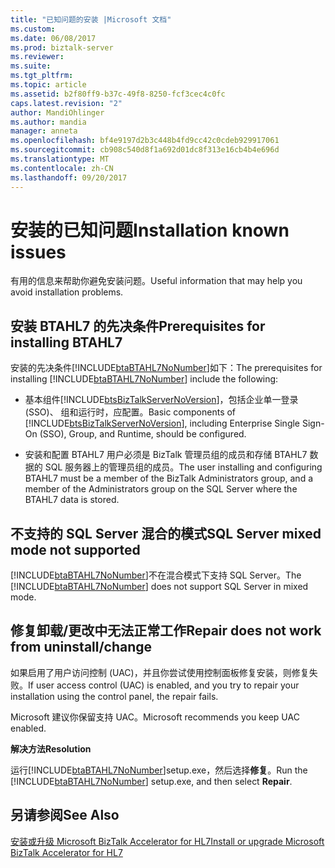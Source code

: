 ```yaml
---
title: "已知问题的安装 |Microsoft 文档"
ms.custom: 
ms.date: 06/08/2017
ms.prod: biztalk-server
ms.reviewer: 
ms.suite: 
ms.tgt_pltfrm: 
ms.topic: article
ms.assetid: b2f80ff9-b37c-49f8-8250-fcf3cec4c0fc
caps.latest.revision: "2"
author: MandiOhlinger
ms.author: mandia
manager: anneta
ms.openlocfilehash: bf4e9197d2b3c448b4fd9cc42c0cdeb929917061
ms.sourcegitcommit: cb908c540d8f1a692d01dc8f313e16cb4b4e696d
ms.translationtype: MT
ms.contentlocale: zh-CN
ms.lasthandoff: 09/20/2017
---
```

# <a name="installation-known-issues"></a><span data-ttu-id="3f1d9-102">安装的已知问题</span><span class="sxs-lookup"><span data-stu-id="3f1d9-102">Installation known issues</span></span>
<span data-ttu-id="3f1d9-103">有用的信息来帮助你避免安装问题。</span><span class="sxs-lookup"><span data-stu-id="3f1d9-103">Useful information that may help you avoid installation problems.</span></span>  
  
## <a name="prerequisites-for-installing-btahl7"></a><span data-ttu-id="3f1d9-104">安装 BTAHL7 的先决条件</span><span class="sxs-lookup"><span data-stu-id="3f1d9-104">Prerequisites for installing BTAHL7</span></span>  
 <span data-ttu-id="3f1d9-105">安装的先决条件[!INCLUDE[btaBTAHL7NoNumber](../../includes/btabtahl7nonumber-md.md)]如下：</span><span class="sxs-lookup"><span data-stu-id="3f1d9-105">The prerequisites for installing [!INCLUDE[btaBTAHL7NoNumber](../../includes/btabtahl7nonumber-md.md)] include the following:</span></span>  
  
-   <span data-ttu-id="3f1d9-106">基本组件[!INCLUDE[btsBizTalkServerNoVersion](../../includes/btsbiztalkservernoversion-md.md)]，包括企业单一登录 (SSO)、 组和运行时，应配置。</span><span class="sxs-lookup"><span data-stu-id="3f1d9-106">Basic components of [!INCLUDE[btsBizTalkServerNoVersion](../../includes/btsbiztalkservernoversion-md.md)], including Enterprise Single Sign-On (SSO), Group, and Runtime, should be configured.</span></span>  
  
-   <span data-ttu-id="3f1d9-107">安装和配置 BTAHL7 用户必须是 BizTalk 管理员组的成员和存储 BTAHL7 数据的 SQL 服务器上的管理员组的成员。</span><span class="sxs-lookup"><span data-stu-id="3f1d9-107">The user installing and configuring BTAHL7 must be a member of the BizTalk Administrators group, and a member of the Administrators group on the SQL Server where the BTAHL7 data is stored.</span></span>
  
## <a name="sql-server-mixed-mode-not-supported"></a><span data-ttu-id="3f1d9-108">不支持的 SQL Server 混合的模式</span><span class="sxs-lookup"><span data-stu-id="3f1d9-108">SQL Server mixed mode not supported</span></span>  
<span data-ttu-id="3f1d9-109">[!INCLUDE[btaBTAHL7NoNumber](../../includes/btabtahl7nonumber-md.md)]不在混合模式下支持 SQL Server。</span><span class="sxs-lookup"><span data-stu-id="3f1d9-109">The [!INCLUDE[btaBTAHL7NoNumber](../../includes/btabtahl7nonumber-md.md)] does not support SQL Server in mixed mode.</span></span>  
  
## <a name="repair-does-not-work-from-uninstallchange"></a><span data-ttu-id="3f1d9-110">修复卸载/更改中无法正常工作</span><span class="sxs-lookup"><span data-stu-id="3f1d9-110">Repair does not work from uninstall/change</span></span>  
<span data-ttu-id="3f1d9-111">如果启用了用户访问控制 (UAC)，并且你尝试使用控制面板修复安装，则修复失败。</span><span class="sxs-lookup"><span data-stu-id="3f1d9-111">If user access control (UAC) is enabled, and you try to repair your installation using the control panel, the repair fails.</span></span> 

<span data-ttu-id="3f1d9-112">Microsoft 建议你保留支持 UAC。</span><span class="sxs-lookup"><span data-stu-id="3f1d9-112">Microsoft recommends you keep UAC enabled.</span></span>

 <span data-ttu-id="3f1d9-113">**解决方法**</span><span class="sxs-lookup"><span data-stu-id="3f1d9-113">**Resolution**</span></span>  
  
 <span data-ttu-id="3f1d9-114">运行[!INCLUDE[btaBTAHL7NoNumber](../../includes/btabtahl7nonumber-md.md)]setup.exe，然后选择**修复**。</span><span class="sxs-lookup"><span data-stu-id="3f1d9-114">Run the [!INCLUDE[btaBTAHL7NoNumber](../../includes/btabtahl7nonumber-md.md)] setup.exe, and then select **Repair**.</span></span>  
  
## <a name="see-also"></a><span data-ttu-id="3f1d9-115">另请参阅</span><span class="sxs-lookup"><span data-stu-id="3f1d9-115">See Also</span></span>  
[<span data-ttu-id="3f1d9-116">安装或升级 Microsoft BizTalk Accelerator for HL7</span><span class="sxs-lookup"><span data-stu-id="3f1d9-116">Install or upgrade Microsoft BizTalk Accelerator for HL7</span></span>](../../adapters-and-accelerators/accelerator-hl7/install-or-upgrade-microsoft-biztalk-accelerator-for-hl7.md)